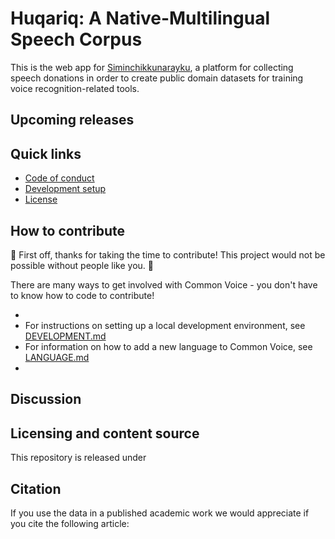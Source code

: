 # Huqariq: A Native-Multilingual Speech Corpus

This is the web app for [Siminchikkunarayku](https://www.siminchikkunarayku.pe/), a platform for collecting speech donations in order to create public domain datasets for training voice recognition-related tools.

## Upcoming releases

## Quick links
- [Code of conduct](./docs/CODE_OF_CONDUCT.md)
- [Development setup](./docs/DEVELOPMENT.md)
- [License](./LICENSE)

## How to contribute

🎉 First off, thanks for taking the time to contribute! This project would not be possible without people like you. 🎉

There are many ways to get involved with Common Voice - you don't have to know how to code to contribute!

- 
- For instructions on setting up a local development environment, see [DEVELOPMENT.md](./docs/DEVELOPMENT.md)
- For information on how to add a new language to Common Voice, see [LANGUAGE.md](./docs/LANGUAGE.md)
-

## Discussion

## Licensing and content source

This repository is released under

## Citation

If you use the data in a published academic work we would appreciate if you cite the following article:
